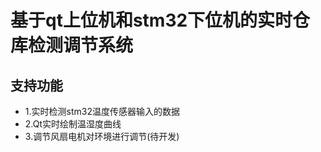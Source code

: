 # 基于qt上位机和stm32下位机的实时仓库检测调节系统
## 支持功能
- 1.实时检测stm32温度传感器输入的数据
- 2.Qt实时绘制温湿度曲线
- 3.调节风扇电机对环境进行调节(待开发)